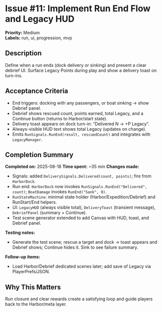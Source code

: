 # Issue #11: Implement Run End Flow and Legacy HUD

**Priority:** Medium  
**Labels:** run, ui, progression, mvp

## Description
Define when a run ends (dock delivery or sinking) and present a clear debrief UI. Surface Legacy Points during play and show a delivery toast on turn-ins.

## Acceptance Criteria
- End triggers: docking with any passengers, or boat sinking → show Debrief panel.
- Debrief shows rescued count, points earned, total Legacy, and a Continue button (returns to Harbor/start state).
- Delivery toast appears on dock turn-in: “Delivered N → +P Legacy”.
- Always-visible HUD text shows total Legacy (updates on change).
- Emits `RunSignals.RunEnd(result, rescuedCount)` and integrates with `LegacyManager`.
 
## Completion Summary
**Completed on:** 2025-08-18
**Time spent:** ~35 min
**Changes made:**
- Signals: added `DeliverySignals.Delivered(count, points)`; fire from `HarborDock`.
- Run end: `HarborDock` now invokes `RunSignals.RunEnd("Delivered", count)`; `BoatDamage` invokes `RunEnd("Sank", 0)`.
- `RunStateMachine`: minimal state holder (Harbor/Expedition/Debrief) and RunStart/End helpers.
- UI: `LegacyHUD` (always visible total), `DeliveryToast` (transient message), `DebriefPanel` (summary + Continue).
- Test scene generator extended to add Canvas with HUD, toast, and Debrief panel.

**Testing notes:**
- Generate the test scene; rescue a target and dock → toast appears and Debrief shows; Continue hides it. Sink to see failure summary.

**Follow-up items:**
- Load Harbor/Debrief dedicated scenes later; add save of Legacy via PlayerPrefs/JSON.

## Why This Matters
Run closure and clear rewards create a satisfying loop and guide players back to the Harbor/meta layer.
